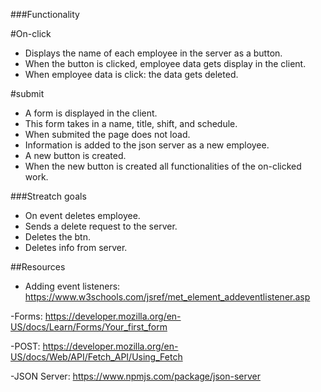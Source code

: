


###Functionality 

#On-click
- Displays the name of each employee in the server as a button.
- When the button is clicked, employee data gets display in the client.
- When employee data is click: the data gets deleted. 

#submit
- A form is displayed in the client.
- This form takes in a name, title, shift, and schedule.
- When submited the page does not load. 
- Information is added to the json server as a new employee. 
- A new button is created. 
- When the new button is created all functionalities of the on-clicked work. 

###Streatch goals
- On event deletes employee.
- Sends a delete request to the server.
- Deletes the btn.
- Deletes info from server.




##Resources 

- Adding event listeners:
https://www.w3schools.com/jsref/met_element_addeventlistener.asp

-Forms:
https://developer.mozilla.org/en-US/docs/Learn/Forms/Your_first_form

-POST:
https://developer.mozilla.org/en-US/docs/Web/API/Fetch_API/Using_Fetch

-JSON Server:
https://www.npmjs.com/package/json-server


